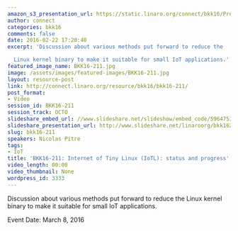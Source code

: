 ```yaml
---
amazon_s3_presentation_url: https://static.linaro.org/connect/bkk16/Presentations/Tuesday/BKK16-211.pdf
author: connect
categories: bkk16
comments: false
date: 2016-02-22 17:20:40
excerpt: 'Discussion about various methods put forward to reduce the

  Linux kernel binary to make it suitable for small IoT applications.'
featured_image_name: BKK16-211.jpg
image: /assets/images/featured-images/BKK16-211.jpg
layout: resource-post
link: http://connect.linaro.org/resource/bkk16/bkk16-211/
post_format:
- Video
session_id: BKK16-211
session_track: OCTO
slideshare_embed_url: //www.slideshare.net/slideshow/embed_code/59647538
slideshare_presentation_url: http://www.slideshare.net/linaroorg/bkk16211-internet-of-tiny-linux-io-tl-status-and-progress
slug: bkk16-211
speakers: Nicolas Pitre
tags:
- IoT
title: 'BKK16-211: Internet of Tiny Linux (IoTL): status and progress'
video_length: 00:00
video_thumbnail: None
wordpress_id: 3333
---
```


Discussion about various methods put forward to reduce the Linux kernel binary to make it suitable for small IoT applications.

Event Date: March 8, 2016

